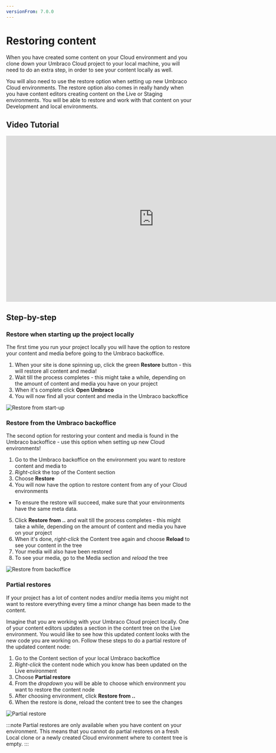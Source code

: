 ```yaml
---
versionFrom: 7.0.0
---
```


# Restoring content

When you have created some content on your Cloud environment and you clone down your Umbraco Cloud project to your local machine, you will need to do an extra step, in order to see your content locally as well.

You will also need to use the restore option when setting up new Umbraco Cloud environments. The restore option also comes in really handy when you have content editors creating content on the Live or Staging environments. You will be able to restore and work with that content on your Development and local environments.

## Video Tutorial

<iframe width="800" height="450" src="https://www.youtube.com/embed/ha4KDpE81dg?rel=0" frameborder="0" allow="autoplay; encrypted-media" allowfullscreen></iframe>

## Step-by-step 

### Restore when starting up the project locally

The first time you run your project locally you will have the option to restore your content and media before going to the Umbraco backoffice.

1. When your site is done spinning up, click the green **Restore** button - this will restore all content and media!
2. Wait till the process completes - this might take a while, depending on the amount of content and media you have on your project
3. When it's complete click **Open Umbraco**
4. You will now find all your content and media in the Umbraco backoffice

![Restore from start-up](images/restore-initial-startup.gif)

### Restore from the Umbraco backoffice

The second option for restoring your content and media is found in the Umbraco backoffice - use this option when setting up new Cloud environments!

1. Go to the Umbraco backoffice on the environment you want to restore content and media to
2. *Right-click* the top of the Content section
3. Choose **Restore**
4. You will now have the option to restore content from any of your Cloud environments
  * To ensure the restore will succeed, make sure that your environments have the same meta data.
5. Click **Restore from ..** and wait till the process completes - this might take a while, depending on the amount of content and media you have on your project
6. When it's done, *right-click* the Content tree again and choose **Reload** to see your content in the tree
7. Your media will also have been restored
8. To see your media, go to the Media section and *reload* the tree

![Restore from backoffice](images/restore-backoffice.gif)

### Partial restores

If your project has a lot of content nodes and/or media items you might not want to restore everything every time a minor change has been made to the content.

Imagine that you are working with your Umbraco Cloud project locally. One of your content editors updates a section in the content tree on the Live environment. You would like to see how this updated content looks with the new code you are working on. Follow these steps to do a partial restore of the updated content node:

1. Go to the Content section of your local Umbraco backoffice
2. *Right-click* the content node which you know has been updated on the Live environment
3. Choose **Partial restore**
4. From the *dropdown* you will be able to choose which environment you want to restore the content node
5. After choosing environment, click **Restore from ..**
6. When the restore is done, reload the content tree to see the changes

![Partial restore](images/partial-restore.gif)

:::note
Partial restores are only available when you have content on your environment. This means that you cannot do partial restores on a fresh Local clone or a newly created Cloud environment where to content tree is empty.
:::
